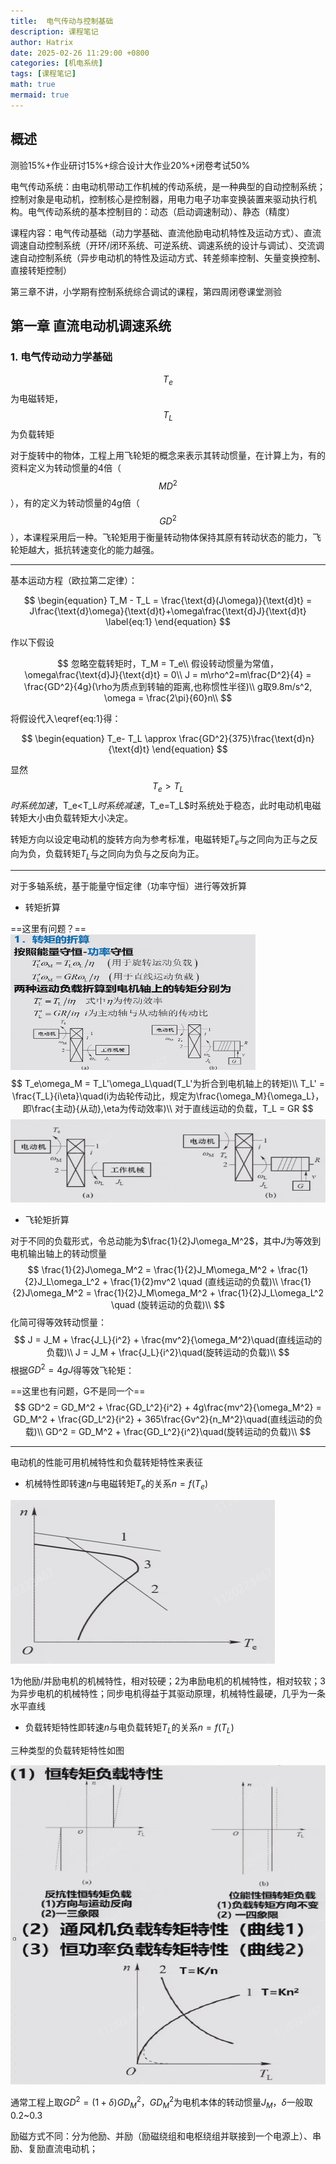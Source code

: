 ```yaml
---
title:  电气传动与控制基础
description: 课程笔记
author: Hatrix
date: 2025-02-26 11:29:00 +0800
categories: [机电系统]
tags: [课程笔记]
math: true
mermaid: true
---
```


## 概述

测验15%+作业研讨15%+综合设计大作业20%+闭卷考试50%

电气传动系统：由电动机带动工作机械的传动系统，是一种典型的自动控制系统；控制对象是电动机，控制核心是控制器，用电力电子功率变换装置来驱动执行机构。电气传动系统的基本控制目的：动态（启动调速制动）、静态（精度）

课程内容：电气传动基础（动力学基础、直流他励电动机特性及运动方式）、直流调速自动控制系统（开环/闭环系统、可逆系统、调速系统的设计与调试）、交流调速自动控制系统（异步电动机的特性及运动方式、转差频率控制、矢量变换控制、直接转矩控制）

第三章不讲，小学期有控制系统综合调试的课程，第四周闭卷课堂测验

## 第一章 直流电动机调速系统

### 1. 电气传动动力学基础

$$T_e$$为电磁转矩，$$T_L$$为负载转矩

对于旋转中的物体，工程上用飞轮矩的概念来表示其转动惯量，在计算上为，有的资料定义为转动惯量的4倍（$$MD^2$$），有的定义为转动惯量的4g倍（$$GD^2$$），本课程采用后一种。飞轮矩用于衡量转动物体保持其原有转动状态的能力，飞轮矩越大，抵抗转速变化的能力越强。

---

基本运动方程（欧拉第二定律）：

$$
\begin{equation}
    T_M - T_L = \frac{\text{d}(J\omega)}{\text{d}t} = J\frac{\text{d}\omega}{\text{d}t}+\omega\frac{\text{d}J}{\text{d}t}
    \label{eq:1}
\end{equation}
$$

作以下假设

$$
忽略空载转矩时，T_M = T_e\\
假设转动惯量为常值，\omega\frac{\text{d}J}{\text{d}t} = 0\\
J = m\rho^2=m\frac{D^2}{4} = \frac{GD^2}{4g}(\rho为质点到转轴的距离,也称惯性半径)\\
g取9.8m/s^2, \omega = \frac{2\pi}{60}n\\
$$

将假设代入\eqref{eq:1}得：

$$
\begin{equation}
T_e- T_L \approx \frac{GD^2}{375}\frac{\text{d}n}{\text{d}t}
\end{equation}
$$

显然$$T_e > T_L$$$时系统加速，$T_e<T_L$时系统减速，$T_e=T_L$时系统处于稳态，此时电动机电磁转矩大小由负载转矩大小决定。

转矩方向以设定电动机的旋转方向为参考标准，电磁转矩$T_e$与之同向为正与之反向为负，负载转矩$T_L$与之同向为负与之反向为正。

---

对于多轴系统，基于能量守恒定律（功率守恒）进行等效折算

- 转矩折算

==这里有问题？==![image-20250226102516511](../assets/post-pics/image-20250226102516511.png)
$$
T_e\omega_M = T_L'\omega_L\quad(T_L'为折合到电机轴上的转矩)\\
T_L' = \frac{T_L}{i\eta}\quad(i为齿轮传动比，规定为\frac{\omega_M}{\omega_L}，即\frac{主动}{从动},\eta为传动效率)\\
对于直线运动的负载，T_L = GR
$$
![image-20250226101602432](../assets/post-pics/image-20250226101602432.png)

- 飞轮矩折算

对于不同的负载形式，令总动能为$\frac{1}{2}J\omega_M^2$，其中$J$为等效到电机输出轴上的转动惯量
$$
\frac{1}{2}J\omega_M^2 = \frac{1}{2}J_M\omega_M^2 + \frac{1}{2}J_L\omega_L^2 + \frac{1}{2}mv^2 \quad (直线运动的负载)\\
\frac{1}{2}J\omega_M^2 = \frac{1}{2}J_M\omega_M^2 + \frac{1}{2}J_L\omega_L^2 \quad (旋转运动的负载)\\
$$
化简可得等效转动惯量：
$$
J = J_M + \frac{J_L}{i^2} + \frac{mv^2}{\omega_M^2}\quad(直线运动的负载)\\
J = J_M + \frac{J_L}{i^2}\quad(旋转运动的负载)\\
$$
根据$GD^2 = 4gJ$得等效飞轮矩：

==这里也有问题，G不是同一个==
$$
GD^2 = GD_M^2 + \frac{GD_L^2}{i^2} + 4g\frac{mv^2}{\omega_M^2} = GD_M^2 + \frac{GD_L^2}{i^2} + 365\frac{Gv^2}{n_M^2}\quad(直线运动的负载)\\
GD^2 = GD_M^2 + \frac{GD_L^2}{i^2}\quad(旋转运动的负载)\\
$$

---

电动机的性能可用机械特性和负载转矩特性来表征

- 机械特性即转速$n$与电磁转矩$T_e$的关系$n=f(T_e)$

![image-20250226111011800](../assets/post-pics/image-20250226111011800.png)

1为他励/并励电机的机械特性，相对较硬；2为串励电机的机械特性，相对较软；3为异步电机的机械特性；同步电机得益于其驱动原理，机械特性最硬，几乎为一条水平直线

- 负载转矩特性即转速$n$与电负载转矩$T_L$的关系$n=f(T_L)$

三种类型的负载转矩特性如图

![image-20250226112737442](../assets/post-pics/image-20250226112737442.png)







通常工程上取$GD^2 = (1+\delta)GD_M^2$，$GD_M^2$为电机本体的转动惯量$J_M$，$\delta$一般取0.2~0.3

励磁方式不同：分为他励、并励（励磁绕组和电枢绕组并联接到一个电源上）、串励、复励直流电动机；



